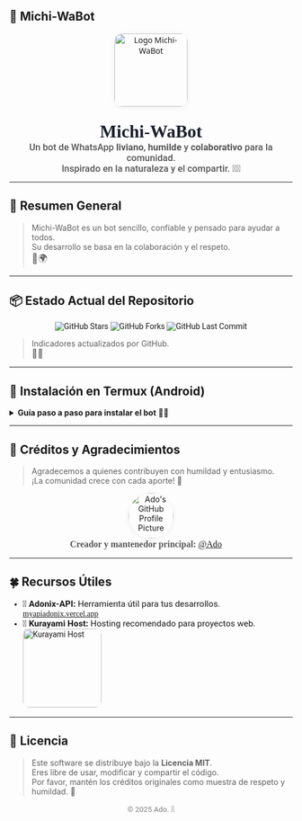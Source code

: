 ## 🌾 Michi-WaBot

<div align="center" style="font-family:'Segoe UI','Merriweather',serif;">
  <img src="https://iili.io/FZQTsXR.jpg" alt="Logo Michi-WaBot" width="130" style="border-radius:14px; box-shadow:0 2px 8px #eee; margin-bottom:8px;"/>
  <br><br>
  <span style="font-family:'Merriweather',serif; font-size:2.25em; color:#1a202c; font-weight:bold;">Michi-WaBot</span>
  <br>
  <span style="font-family:'Roboto',Arial,sans-serif; font-size:1.18em; color:#555; font-weight:500;">
    Un bot de WhatsApp <strong>liviano</strong>, <strong>humilde</strong> y <strong>colaborativo</strong> para la comunidad. <br>Inspirado en la naturaleza y el compartir. 🌳🍃
  </span>
</div>

---

## 🍃 Resumen General

> Michi-WaBot es un bot sencillo, confiable y pensado para ayudar a todos.<br>
> Su desarrollo se basa en la colaboración y el respeto.  
> <span style="font-size:1.2em;">🌱🌍</span>

---

## 📦 Estado Actual del Repositorio

<div align="center" style="font-family:'Roboto',Arial,sans-serif;">
  <img src="https://img.shields.io/github/stars/Ado-rgb/Michi-WaBot?style=for-the-badge&logo=github&color=yellow" alt="GitHub Stars"/>
  <img src="https://img.shields.io/github/forks/Ado-rgb/Michi-WaBot?style=for-the-badge&logo=github&color=blue" alt="GitHub Forks"/>
  <img src="https://img.shields.io/github/last-commit/Ado-rgb/Michi-WaBot?style=for-the-badge&logo=github&color=green" alt="GitHub Last Commit"/>
</div>

> Indicadores actualizados por GitHub.  
> <span style="font-size:1.1em;">🔄🍀</span>

---

## 🍎 Instalación en Termux (Android)

<details>
  <summary><strong>Guía paso a paso para instalar el bot</strong> 🌿🍋</summary>
  <ol style="font-family:'Roboto',Arial,sans-serif;">
    <li>
      <strong>Concede permisos de almacenamiento:</strong> <br>
      <code>termux-setup-storage</code> 🍪
    </li>
    <li>
      <strong>Actualiza y prepara el entorno:</strong> <br>
      <code>apt update && apt upgrade -y</code> <br>
      <code>pkg install -y git nodejs ffmpeg imagemagick</code> 🥑
    </li>
    <li>
      <strong>Clona el repositorio del bot:</strong> <br>
      <code>git clone https://github.com/Ado-rgb/Michi-WaBot.git</code> 🍌
    </li>
    <li>
      <strong>Accede al directorio del proyecto:</strong> <br>
      <code>cd Michi-WaBot</code> 🍉
    </li>
    <li>
      <strong>Instala las dependencias de Node.js:</strong> <br>
      <code>npm install</code> 🍒
    </li>
    <li>
      <strong>Inicia el bot:</strong> <br>
      <code>npm start</code> 🍏
    </li>
  </ol>
</details>

---

## 🥗 Créditos y Agradecimientos

> Agradecemos a quienes contribuyen con humildad y entusiasmo.<br>
> ¡La comunidad crece con cada aporte! 🌸

<div align="center">
  <a href="https://github.com/Ado-rgb">
    <img src="https://github.com/Ado-rgb.png" alt="Ado's GitHub Profile Picture" width="80" style="border-radius:50%; box-shadow:0 2px 8px #ececec;"/>
  </a>
  <br>
  <span style="font-family:'Merriweather',serif; font-size:1.13em; color:#555;">
    <strong>Creador y mantenedor principal:</strong> <a href="https://github.com/Ado-rgb">@Ado</a> <span style="font-size:1.15em;">🧉</span>
  </span>
</div>

---

## 🍀 Recursos Útiles

<ul style="font-family:'Roboto',Arial,sans-serif;">
  <li>
    <span style="font-size:1.1em;">🫛 <strong>Adonix-API:</strong> Herramienta útil para tus desarrollos.</span><br>
    <a href="https://myapiadonix.vercel.app" style="font-family:'Merriweather',serif;">myapiadonix.vercel.app</a>
  </li>
  <li>
    <span style="font-size:1.1em;">🌲 <strong>Kurayami Host:</strong> Hosting recomendado para proyectos web.</span><br>
    <a href="https://dash.kurayamihost.dpdns.org">
      <img src="https://iili.io/FZQRmdP.jpg" alt="Kurayami Host" width="140" style="border-radius:10px;"/>
    </a>
  </li>
</ul>

---

## 🍂 Licencia

> Este software se distribuye bajo la **Licencia MIT**.<br>
> Eres libre de usar, modificar y compartir el código.<br>
> Por favor, mantén los créditos originales como muestra de respeto y humildad. 🌼

<div align="center" style="font-family:'Roboto', Arial, sans-serif; color:gray; font-size:0.95em;">
  © 2025 Ado. <span style="font-size:1.1em;">🍃</span>
</div>
